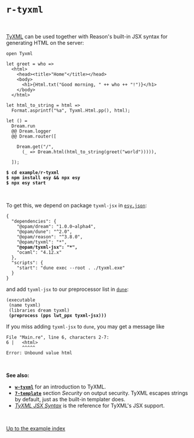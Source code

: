 # `r-tyxml`

<br>

[TyXML](https://github.com/ocsigen/tyxml) can be used together with Reason's
built-in JSX syntax for generating HTML on the server:

```reason
open Tyxml

let greet = who =>
  <html>
    <head><title>"Home"</title></head>
    <body>
      <h1>{Html.txt("Good morning, " ++ who ++ "!")}</h1>
    </body>
  </html>

let html_to_string = html =>
  Format.asprintf("%a", Tyxml.Html.pp(), html);

let () =
  Dream.run
  @@ Dream.logger
  @@ Dream.router([

    Dream.get("/",
      (_ => Dream.html(html_to_string(greet("world"))))),

  ]);
```

<pre><code><b>$ cd example/r-tyxml</b>
<b>$ npm install esy && npx esy</b>
<b>$ npx esy start</b></code></pre>

<br>

To get this, we depend on package `tyxml-jsx` in
[`esy.json`](https://github.com/aantron/dream/blob/master/example/r-tyxml/esy.json):

<pre><code>{
  "dependencies": {
    "@opam/dream": "1.0.0~alpha4",
    "@opam/dune": "^2.0",
    "@opam/reason": "^3.8.0",
    "@opam/tyxml": "*",
    <b>"@opam/tyxml-jsx": "*",</b>
    "ocaml": "4.12.x"
  },
  "scripts": {
    "start": "dune exec --root . ./tyxml.exe"
  }
}
</code></pre>

and add `tyxml-jsx` to our preprocessor list in
[`dune`](https://github.com/aantron/dream/blob/master/example/r-tyxml/dune):

<pre><code>(executable
 (name tyxml)
 (libraries dream tyxml)
 <b>(preprocess (pps lwt_ppx tyxml-jsx)))</b>
</code></pre>

If you miss adding `tyxml-jsx` to `dune`, you may get a message like

```
File "Main.re", line 6, characters 2-7:
6 |   <html>
      ^^^^^
Error: Unbound value html
```

<br>

**See also:**

- [**`w-tyxml`**](../w-tyxml#files) for an introduction to TyXML.
- [**`7-template`**](../7-template#security) section *Security* on output
  security. TyXML escapes strings by default, just as the built-in templater
  does.
- [*TyXML JSX Syntax*](https://ocsigen.org/tyxml/latest/manual/jsx) is the
  reference for TyXML's JSX support.

<br>

[Up to the example index](../#reason)
